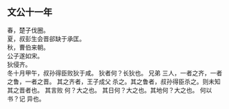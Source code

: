 ## 文公十一年
春，楚子伐圈。  
夏，叔彭生会晋郤缺于承匡。  
秋，曹伯来朝。  
公子遂如宋。  
狄侵齐。  
冬十月甲午，叔孙得臣败狄于咸。 狄者何？长狄也。 兄弟
三人，一者之齐，一者之鲁，一者之晋。 其之齐者，王子成父
杀之。其之鲁者，叔孙得臣杀之。则未知其之晋者也。 其言败
何？大之也。 其日何？大之也。其地何？大之也。 何以书？记
异也。  

